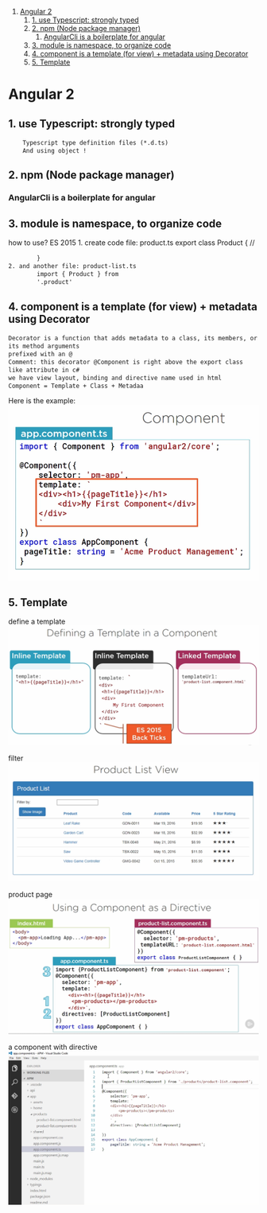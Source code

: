<!-- TOC insertAnchor:true orderedList:true -->

1. [Angular 2](#angular-2)
    1. [1. use Typescript: strongly typed](#1-use-typescript-strongly-typed)
    2. [2. npm (Node package manager)](#2-npm-node-package-manager)
        1. [AngularCli is a boilerplate for angular](#angularcli-is-a-boilerplate-for-angular)
    3. [3. module is namespace, to organize code](#3-module-is-namespace-to-organize-code)
    4. [4. component is a template (for view) + metadata using Decorator](#4-component-is-a-template-for-view-metadata-using-decorator)
    5. [5. Template](#5-template)

<!-- /TOC -->

<a id="markdown-angular-2" name="angular-2"></a>
# Angular 2
<a id="markdown-1-use-typescript-strongly-typed" name="1-use-typescript-strongly-typed"></a>
## 1. use Typescript: strongly typed 
        Typescript type definition files (*.d.ts)
        And using object !
<a id="markdown-2-npm-node-package-manager" name="2-npm-node-package-manager"></a>
## 2. npm (Node package manager)
<a id="markdown-angularcli-is-a-boilerplate-for-angular" name="angularcli-is-a-boilerplate-for-angular"></a>
### AngularCli is a boilerplate for angular 
<a id="markdown-" name=""></a>
<a id="markdown-3-module-is-namespace-to-organize-code" name="3-module-is-namespace-to-organize-code"></a>
## 3. module is namespace, to organize code 
   how to use? ES 2015 
    1. create code file: product.ts
            export class Product { //
                
            }
    2. and another file: product-list.ts
            import { Product } from
            '.product'
<a id="markdown-4-component-is-a-template-for-view-metadata-using-decorator" name="4-component-is-a-template-for-view-metadata-using-decorator"></a>
## 4. component is a template (for view) + metadata using Decorator
    Decorator is a function that adds metadata to a class, its members, or its method arguments
    prefixed with an @
    Comment: this decorator @Component is right above the export class like attribute in c#
    we have view layout, binding and directive name used in html
    Component = Template + Class + Metadaa

Here is the example:
![component example](Component.png)
    
<a id="markdown-5-template" name="5-template"></a>
## 5. Template

define a template
![Define a template](Define_a_template.png)

filter
![filter 1](Template_filter_list.png)

product page
![Product page](Product.png)

a component with directive
![awholecomponent](awholecomponent.png)
        